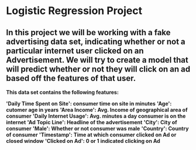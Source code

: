 # Logistic Regression Project

## In this project we will be working with a fake advertising data set, indicating whether or not a particular internet user clicked on an Advertisement. We will try to create a model that will predict whether or not they will click on an ad based off the features of that user.

**This data set contains the following features:**

**'Daily Time Spent on Site': consumer time on site in minutes**
**'Age': cutomer age in years**
**'Area Income': Avg. Income of geographical area of consumer**
**'Daily Internet Usage': Avg. minutes a day consumer is on the internet**
**'Ad Topic Line': Headline of the advertisement**
**'City': City of consumer**
**'Male': Whether or not consumer was male**
**'Country': Country of consumer**
**'Timestamp': Time at which consumer clicked on Ad or closed window**
**'Clicked on Ad': 0 or 1 indicated clicking on Ad**
